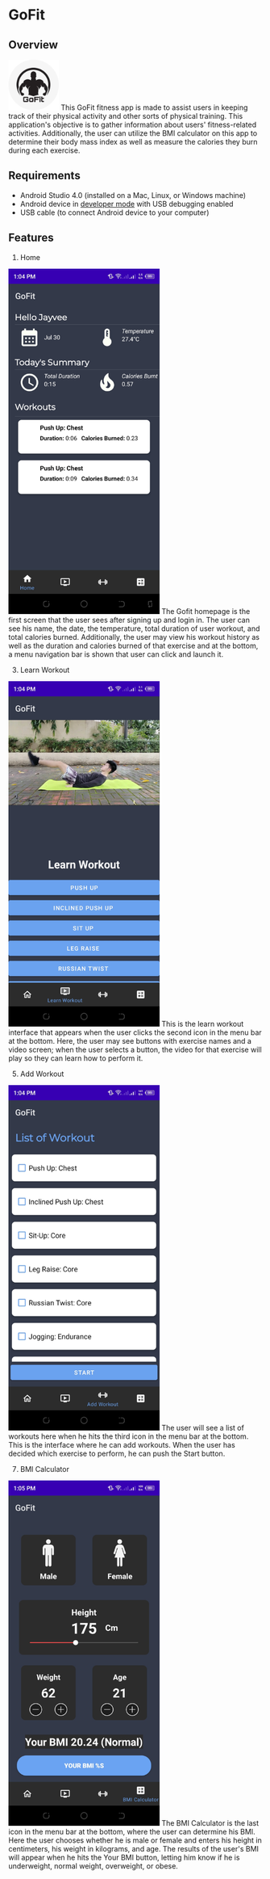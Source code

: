 # GoFit

## Overview

<img src="logo.png" width=100>
This GoFit fitness app is made to assist users in keeping track of their physical activity and other sorts of physical training. This application's objective is to gather information about users' fitness-related activities. Additionally, the user can utilize the BMI calculator on this app to determine their body mass index as well as measure the calories they burn during each exercise.

## Requirements
*   Android Studio 4.0 (installed on a Mac, Linux, or Windows machine)
*   Android device in [developer mode](https://developer.android.com/studio/debug/dev-options) with USB debugging enabled
*   USB cable (to connect Android device to your computer)

## Features

1. Home
<img src="pic1.jpg" width=300>
The Gofit homepage is the first screen that the user sees after signing up and login in. The user can see his name, the date, the temperature, total duration of user workout, and total calories burned. Additionally, the user may view his workout history as well as the duration and calories burned of that exercise and at the bottom, a menu navigation bar is shown that user can click and launch it.

<br>


3. Learn Workout
<img src="pic2.jpg" width=300>
This is the learn workout interface that appears when the user clicks the second icon in the menu bar at the bottom. Here, the user may see buttons with exercise names and a video screen; when the user selects a button, the video for that exercise will play so they can learn how to perform it.


5. Add Workout
<img src="pic3.jpg" width=300>
The user will see a list of workouts here when he hits the third icon in the menu bar at the bottom. This is the interface where he can add workouts. When the user has decided which exercise to perform, he can push the Start button.


7. BMI Calculator
<img src="pic4.jpg" width=300>
The BMI Calculator is the last icon in the menu bar at the bottom, where the user can determine his BMI. Here the user chooses whether he is male or female and enters his height in centimeters, his weight in kilograms, and age. The results of the user's BMI will appear when he hits the Your BMI button, letting him know if he is underweight, normal weight, overweight, or obese.





